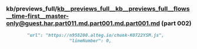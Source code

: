 ### kb/previews_full/kb__previews_full__kb__previews_full__flows__time-first__master-only@guest.har.part011.md.part001.md.part001.md (part 002)

```md
        "url": "https://n958200.alteg.io/chunk-KO722YSM.js",
                        "lineNumber": 0,
                   
```

```
